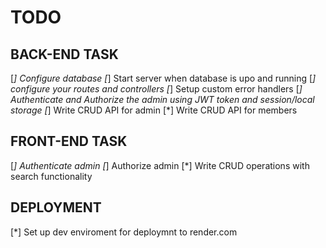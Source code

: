 # TODO

## BACK-END TASK

[*] Configure database
[*] Start server when database is upo and running
[*] configure your routes and controllers
[*] Setup custom error handlers
[*] Authenticate and Authorize the admin using JWT token and session/local storage
[*] Write CRUD API for admin
[*] Write CRUD API for members

## FRONT-END TASK

[*] Authenticate admin
[*] Authorize admin
[*] Write CRUD operations with search functionality

## DEPLOYMENT

[*] Set up dev enviroment for deploymnt to render.com
